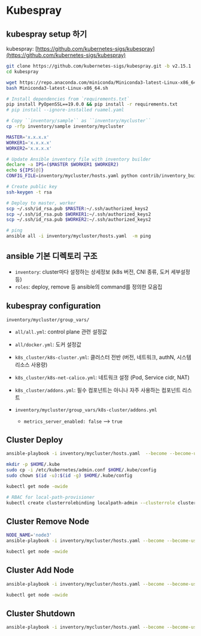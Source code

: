 # Kubespray

## kubespray setup 하기

kubespray: [https://github.com/kubernetes-sigs/kubespray](https://github.com/kubernetes-sigs/kubespray)

```bash
git clone https://github.com/kubernetes-sigs/kubespray.git -b v2.15.1
cd kubespray

wget https://repo.anaconda.com/miniconda/Miniconda3-latest-Linux-x86_64.sh
bash Miniconda3-latest-Linux-x86_64.sh

# Install dependencies from `requirements.txt`
pip install PyOpenSSL==19.0.0 && pip install -r requirements.txt
# pip install --ignore-installed ruamel.yaml

# Copy ``inventory/sample`` as ``inventory/mycluster``
cp -rfp inventory/sample inventory/mycluster

MASTER='x.x.x.x'
WORKER1='x.x.x.x'
WORKER2='x.x.x.x'

# Update Ansible inventory file with inventory builder
declare -a IPS=($MASTER $WORKER1 $WORKER2)
echo ${IPS[@]}
CONFIG_FILE=inventory/mycluster/hosts.yaml python contrib/inventory_builder/inventory.py ${IPS[@]}

# Create public key
ssh-keygen -t rsa

# Deploy to master, worker
scp ~/.ssh/id_rsa.pub $MASTER:~/.ssh/authorized_keys2
scp ~/.ssh/id_rsa.pub $WORKER1:~/.ssh/authorized_keys2
scp ~/.ssh/id_rsa.pub $WORKER2:~/.ssh/authorized_keys2

# ping
ansible all -i inventory/mycluster/hosts.yaml  -m ping
```

## ansible 기본 디렉토리 구조

- `inventory`: cluster마다 설정하는 상세정보 (k8s 버전, CNI 종류, 도커 세부설정 등)
- `roles`: deploy, remove 등 ansible의 command를 정의한 모음집

## kubespray configuration

`inventory/mycluster/group_vars/`

- `all/all.yml`: control plane 관련 설정값
- `all/docker.yml`: 도커 설정값
- `k8s_cluster/k8s-cluster.yml`: 클러스터 전반 (버전, 네트워크, authN, 시스템 리소스 사용량)
- `k8s_cluster/k8s-net-calico.yml`: 네트워크 설정 (Pod, Service cidr, NAT)
- `k8s_cluster/addons.yml`: 필수 컴포넌트는 아니나 자주 사용하는 컴포넌트 리스트


- `inventory/mycluster/group_vars/k8s-cluster/addons.yml`
    - `metrics_server_enabled: false` --> `true`

## Cluster Deploy

```bash
ansible-playbook -i inventory/mycluster/hosts.yaml  --become --become-user=root cluster.yml

mkdir -p $HOME/.kube
sudo cp -i /etc/kubernetes/admin.conf $HOME/.kube/config
sudo chown $(id -u):$(id -g) $HOME/.kube/config

kubectl get node -owide

# RBAC for local-path-provisioner
kubectl create clusterrolebinding localpath-admin --clusterrole cluster-admin --serviceaccount=local-path-storage:local-path-provisioner-service-account
```

## Cluster Remove Node

```bash
NODE_NAME='node3'
ansible-playbook -i inventory/mycluster/hosts.yaml --become --become-user=root -e node=$NODE_NAME remove-node.yml

kubectl get node -owide
```


## Cluster Add Node

```bash
ansible-playbook -i inventory/mycluster/hosts.yaml --become --become-user=root scale.yml

kubectl get node -owide
```

## Cluster Shutdown

```bash
ansible-playbook -i inventory/mycluster/hosts.yaml --become --become-user=root reset.yml
```
